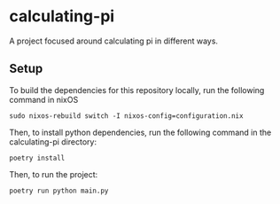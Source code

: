 # calculating-pi

A project focused around calculating pi in different ways.

## Setup

To build the dependencies for this repository locally, run the following command in nixOS

```
sudo nixos-rebuild switch -I nixos-config=configuration.nix
```

Then, to install python dependencies, run the following command in the calculating-pi directory:

```
poetry install
```

Then, to run the project:

```
poetry run python main.py
```
